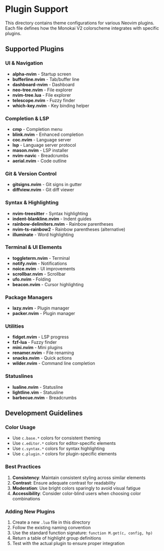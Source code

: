 # Plugin Support

This directory contains theme configurations for various Neovim plugins. Each file defines how the Monokai V2 colorscheme integrates with specific plugins.

## Supported Plugins

### UI & Navigation
- **alpha-nvim** - Startup screen
- **bufferline.nvim** - Tab/buffer line
- **dashboard-nvim** - Dashboard
- **neo-tree.nvim** - File explorer
- **nvim-tree.lua** - File explorer
- **telescope.nvim** - Fuzzy finder
- **which-key.nvim** - Key binding helper

### Completion & LSP
- **cmp** - Completion menu
- **blink.nvim** - Enhanced completion
- **coc.nvim** - Language server
- **lsp** - Language server protocol
- **mason.nvim** - LSP installer
- **nvim-navic** - Breadcrumbs
- **aerial.nvim** - Code outline

### Git & Version Control
- **gitsigns.nvim** - Git signs in gutter
- **diffview.nvim** - Git diff viewer

### Syntax & Highlighting
- **nvim-treesitter** - Syntax highlighting
- **indent-blankline.nvim** - Indent guides
- **rainbow-delimiters.nvim** - Rainbow parentheses
- **nvim-ts-rainbow2** - Rainbow parentheses (alternative)
- **illuminate** - Word highlighting

### Terminal & UI Elements
- **toggleterm.nvim** - Terminal
- **notify.nvim** - Notifications
- **noice.nvim** - UI improvements
- **scrollbar.nvim** - Scrollbar
- **ufo.nvim** - Folding
- **beacon.nvim** - Cursor highlighting

### Package Managers
- **lazy.nvim** - Plugin manager
- **packer.nvim** - Plugin manager

### Utilities
- **fidget.nvim** - LSP progress
- **fzf-lua** - Fuzzy finder
- **mini.nvim** - Mini plugins
- **renamer.nvim** - File renaming
- **snacks.nvim** - Quick actions
- **wilder.nvim** - Command line completion

### Statuslines
- **lualine.nvim** - Statusline
- **lightline.vim** - Statusline
- **barbecue.nvim** - Breadcrumbs

## Development Guidelines

### Color Usage
- Use `c.base.*` colors for consistent theming
- Use `c.editor.*` colors for editor-specific elements
- Use `c.syntax.*` colors for syntax highlighting
- Use `c.plugin.*` colors for plugin-specific elements

### Best Practices
1. **Consistency**: Maintain consistent styling across similar elements
2. **Contrast**: Ensure adequate contrast for readability
3. **Moderation**: Use bright colors sparingly to avoid visual fatigue
4. **Accessibility**: Consider color-blind users when choosing color combinations

### Adding New Plugins
1. Create a new `.lua` file in this directory
2. Follow the existing naming convention
3. Use the standard function signature: `function M.get(c, config, hp)`
4. Return a table of highlight group definitions
5. Test with the actual plugin to ensure proper integration


